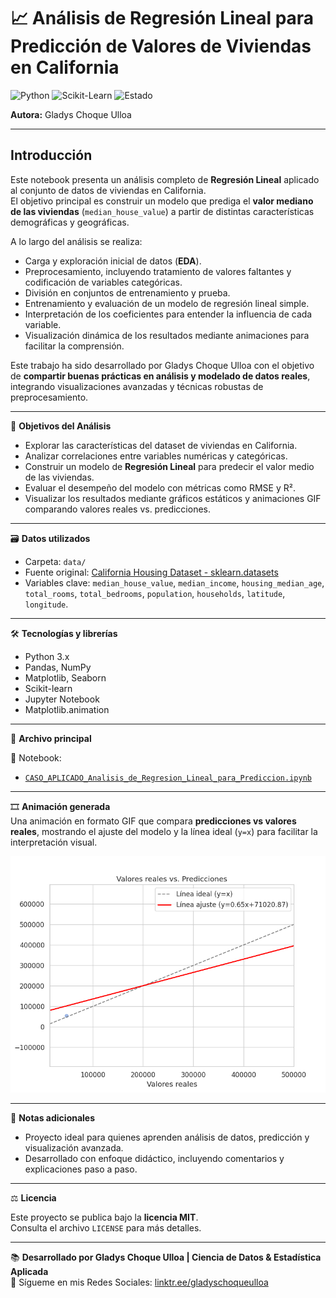 # 📈 Análisis de Regresión Lineal para Predicción de Valores de Viviendas en California

![Python](https://img.shields.io/badge/Python-3.x-blue?logo=python) ![Scikit-Learn](https://img.shields.io/badge/Scikit--Learn-0.24.2-green?logo=scikitlearn) ![Estado](https://img.shields.io/badge/Estado-En%20progreso-orange)

**Autora:** Gladys Choque Ulloa

---

## Introducción

Este notebook presenta un análisis completo de **Regresión Lineal** aplicado al conjunto de datos de viviendas en California.  
El objetivo principal es construir un modelo que prediga el **valor mediano de las viviendas** (`median_house_value`) a partir de distintas características demográficas y geográficas.

A lo largo del análisis se realiza:

- Carga y exploración inicial de datos (**EDA**).  
- Preprocesamiento, incluyendo tratamiento de valores faltantes y codificación de variables categóricas.  
- División en conjuntos de entrenamiento y prueba.  
- Entrenamiento y evaluación de un modelo de regresión lineal simple.  
- Interpretación de los coeficientes para entender la influencia de cada variable.  
- Visualización dinámica de los resultados mediante animaciones para facilitar la comprensión.

Este trabajo ha sido desarrollado por Gladys Choque Ulloa con el objetivo de **compartir buenas prácticas en análisis y modelado de datos reales**, integrando visualizaciones avanzadas y técnicas robustas de preprocesamiento.

---

📌 **Objetivos del Análisis**

- Explorar las características del dataset de viviendas en California.  
- Analizar correlaciones entre variables numéricas y categóricas. 
- Construir un modelo de **Regresión Lineal** para predecir el valor medio de las viviendas.
- Evaluar el desempeño del modelo con métricas como RMSE y R².
- Visualizar los resultados mediante gráficos estáticos y animaciones GIF comparando valores reales vs. predicciones.

---

🗃️ **Datos utilizados**

- Carpeta: `data/`  
- Fuente original: [California Housing Dataset - sklearn.datasets](https://scikit-learn.org/stable/datasets/real_world.html#california-housing-dataset)  
- Variables clave: `median_house_value`, `median_income`, `housing_median_age`, `total_rooms`, `total_bedrooms`, `population`, `households`, `latitude`, `longitude`.

---

🛠️ **Tecnologías y librerías**

- Python 3.x  
- Pandas, NumPy  
- Matplotlib, Seaborn  
- Scikit-learn  
- Jupyter Notebook
- Matplotlib.animation

---

🧪 **Archivo principal**

📓 Notebook:
- [`CASO_APLICADO_Analisis_de_Regresion_Lineal_para_Prediccion.ipynb`](https://github.com/GladysUlloa/MachineLearning-Projects/blob/1fd3e78560a469e676a6476d320af547a329cc35/Analisis_de_Regresion_Lineal_Prediccion/Analisis_de_Regresion_Lineal_para_Prediccion.ipynb)
  
---

🎞️ **Animación generada**  
Una animación en formato GIF que compara **predicciones vs valores reales**, mostrando el ajuste del modelo y la línea ideal (`y=x`) para facilitar la interpretación visual.  

![Animación de predicciones](Analisis_de_Regresion_Lineal_Prediccion/valores_reales_vs_predicciones.gif)

---

💬 **Notas adicionales**

- Proyecto ideal para quienes aprenden análisis de datos, predicción y visualización avanzada.  
- Desarrollado con enfoque didáctico, incluyendo comentarios y explicaciones paso a paso.

---

⚖️ **Licencia**

Este proyecto se publica bajo la **licencia MIT**.  
Consulta el archivo `LICENSE` para más detalles.

---

📚 **Desarrollado por Gladys Choque Ulloa | Ciencia de Datos & Estadística Aplicada**  
🔗 Sígueme en mis Redes Sociales: [linktr.ee/gladyschoqueulloa](https://linktr.ee/gladyschoqueulloa)


